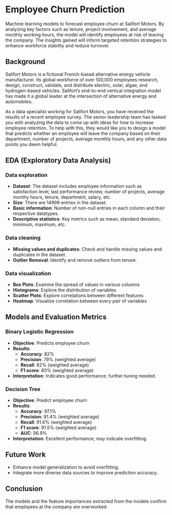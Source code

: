 
# Employee Churn Prediction

Machine learning models to forecast employee churn at Salifort Motors. By analyzing key factors such as tenure, project involvement, and average monthly working hours, the model will identify employees at risk of leaving the company. The insights gained will inform targeted retention strategies to enhance workforce stability and reduce turnover.


## Background
Salifort Motors is a fictional French-based alternative energy vehicle manufacturer. Its global workforce of over 100,000 employees research, design, construct, validate, and distribute electric, solar, algae, and hydrogen-based vehicles. Salifort’s end-to-end vertical integration model has made it a global leader at the intersection of alternative energy and automobiles. 

As a data specialist working for Salifort Motors, you have received the results of a recent employee survey. The senior leadership team has tasked you with analyzing the data to come up with ideas for how to increase employee retention. To help with this, they would like you to design a model that predicts whether an employee will leave the company based on their  department, number of projects, average monthly hours, and any other data points you deem helpful. 


## EDA (Exploratory Data Analysis)
### Data exploration
- **Dataset**: The dataset includes employee information such as satisfaction level, last performance review, number of projects, average monthy hours, tenure, department, salary, etc.
- **Size**: There are 14999 entries in the dataset.
- **Basic information**: Number of non-null entries in each column and their respective datatypes.
- **Descriptive statistics**: Key metrics such as mean, standard deviation, minimum, maximum, etc.

### Data cleaning 
- **Missing values and duplicates**: Check and handle missing values and duplicates in the dataset. 
- **Outlier Removal**: Identify and remove outliers from tenure.

### Data visualization
- **Box Plots**: Examine the spread of values in various columns
- **Histograms**: Explore the distribution of variables
- **Scatter Plots**: Explore correlations between different features
- **Heatmap**: Visualize correlation between every pair of variables


## Models and Evaluation Metrics

### Binary Logistic Regression
- **Objective**: Predicts employee churn
- **Results**:
  - **Accuracy**: 82%
  - **Precision**: 79% (weighted average)
  - **Recall**: 82% (weighted average)
  - **F1 score**: 80% (weighted average)
- **Interpretation**: Indicates good performance; further tuning needed.

### Decision Tree
- **Objective**: Predict employee churn
- **Results**:
  - **Accuracy**: 97.1%
  - **Precision**: 91.4% (weighted average)
  - **Recall**: 91.6% (weighted average)
  - **F1 score**: 91.5% (weighted average)
  - **AUC**: 96.9%
- **Interpretation**: Excellent performance; may indicate overfitting.


## Future Work
- Enhance model generalization to avoid overfitting.
- Integrate more diverse data sources to improve prediction accuracy.

## Conclusion
The models and the feature importances extracted from the models confirm that employees at the company are overworked.
